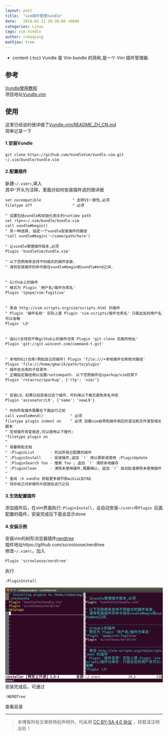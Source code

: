 ```yaml
---
layout: post
title:  "vim插件管理Vundle"
date:   2018-02-11 20:36:00 +0800
categories: Linux
tags: vim Vundle
author: cndaqiang
mathjax: true
---
```

* content
{:toc}
Vundle 是 Vim bundle 的简称,是一个 Vim 插件管理器.





## 参考
[Vundle使用教程](https://steemit.com/cn/@ety001/vundle)<br>
项目地址[Vundle.vim](https://github.com/VundleVim/Vundle.vim)

## 使用
这里已经说的很详细了[Vundle.vim/README_ZH_CN.md](https://github.com/VundleVim/Vundle.vim/blob/master/README_ZH_CN.md)<br>
简单记录一下

#### 1.安装Vundle
```
git clone https://github.com/VundleVim/Vundle.vim.git ~/.vim/bundle/Vundle.vim
```
#### 2.配置插件
新建`~/.vimrc`,填入<br>
其中`"`开头为注释，里面对如何安装插件说的很详细
```
set nocompatible              " 去除VI一致性,必须
filetype off                  " 必须

" 设置包括vundle和初始化相关的runtime path
set rtp+=~/.vim/bundle/Vundle.vim
call vundle#begin()
" 另一种选择, 指定一个vundle安装插件的路径
"call vundle#begin('~/some/path/here')

" 让vundle管理插件版本,必须
Plugin 'VundleVim/Vundle.vim'

" 以下范例用来支持不同格式的插件安装.
" 请将安装插件的命令放在vundle#begin和vundle#end之间.


" Github上的插件
" 格式为 Plugin '用户名/插件仓库名'
Plugin 'tpope/vim-fugitive'


" 来自 http://vim-scripts.org/vim/scripts.html 的插件
" Plugin '插件名称' 实际上是 Plugin 'vim-scripts/插件仓库名' 只是此处的用户名可以省略
Plugin 'L9'


" 由Git支持但不再github上的插件仓库 Plugin 'git clone 后面的地址'
Plugin 'git://git.wincent.com/command-t.git'


" 本地的Git仓库(例如自己的插件) Plugin 'file:///+本地插件仓库绝对路径'
Plugin 'file:///home/gmarik/path/to/plugin'
" 插件在仓库的子目录中.
" 正确指定路径用以设置runtimepath. 以下范例插件在sparkup/vim目录下
Plugin 'rstacruz/sparkup', {'rtp': 'vim/'}


" 安装L9，如果已经安装过这个插件，可利用以下格式避免命名冲突
Plugin 'ascenator/L9', {'name': 'newL9'}

" 你的所有插件需要在下面这行之前
call vundle#end()            " 必须
filetype plugin indent on    " 必须 加载vim自带和插件相应的语法和文件类型相关脚本
" 忽视插件改变缩进,可以使用以下替代:
"filetype plugin on
"
" 简要帮助文档
" :PluginList       - 列出所有已配置的插件
" :PluginInstall    - 安装插件,追加 `!` 用以更新或使用 :PluginUpdate
" :PluginSearch foo - 搜索 foo ; 追加 `!` 清除本地缓存
" :PluginClean      - 清除未使用插件,需要确认; 追加 `!` 自动批准移除未使用插件
"
" 查阅 :h vundle 获取更多细节和wiki以及FAQ
" 将你自己对非插件片段放在这行之后
```
#### 3.生效配置插件
添加插件后，在vim界面执行`:PluginInstall`，会自动安装`~/vimrc`中`Plugin `后面配置的插件，安装完成后下面会显示done

#### 4.安装示例
安装vim的树形浏览器插件[nerdtree](https://github.com/scrooloose/nerdtree)<br>
插件地址https://github.com/scrooloose/nerdtree<br>
修改`~/.vimrc`，加入
```
Plugin 'scrooloose/nerdtree'
```
执行
```
:PluginInstall
```
![](/uploads/2018/02/PluginInstall.png)
安装完成后，可通过
```
:NERDTree
```
查看目录




------
>本博客所有文章除特别声明外，均采用 [CC BY-SA 4.0 协议](https://creativecommons.org/licenses/by-sa/4.0/deed.zh) ，转载请注明出处！
